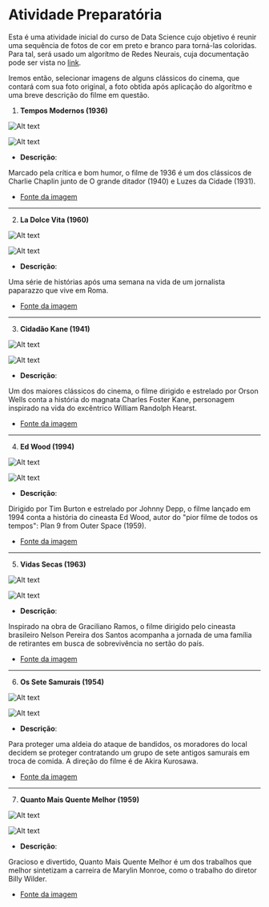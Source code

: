 # Atividade Preparatória

Esta é uma atividade inicial do curso de Data Science cujo objetivo é reunir uma sequência de fotos de cor em preto e branco para torná-las coloridas. Para tal, será usado um algorítmo de Redes Neurais, cuja documentação pode ser vista no [link](https://github.com/jantic/DeOldify).

Iremos então, selecionar imagens de alguns clássicos do cinema, que contará com sua foto original, a foto obtida após aplicação do algorítmo e uma breve descrição do filme em questão.

1) **Tempos Modernos (1936)**

![Alt text](https://github.com/Mario-RJunior/DataScience-Awari/blob/master/Atividade-Preparatoria/Imagens/Image01.jpeg?raw=true "Tempos Modernos") 

![Alt text](https://github.com/Mario-RJunior/DataScience-Awari/blob/master/Atividade-Preparatoria/Imagens/download.png?raw=true "Tempos Modernos")

- **Descrição**:

Marcado pela crítica e bom humor, o filme de 1936 é um dos clássicos de Charlie Chaplin junto de
O grande ditador (1940) e Luzes da Cidade (1931).

- [Fonte da imagem](https://www.huffpostbrasil.com/2015/08/06/17-filmes-em-preto-e-branco-para-quem-nao-gosta-de-filmes-em-pre_n_7948596.html#gallery/5c340596e4b0979fd89d2b47/1)

***

2) **La Dolce Vita (1960)**

![Alt text](https://github.com/Mario-RJunior/DataScience-Awari/blob/master/Atividade-Preparatoria/Imagens/Image04.jpg?raw=true "La Dolce Vita") 

![Alt text](https://github.com/Mario-RJunior/DataScience-Awari/blob/master/Atividade-Preparatoria/Imagens/download%20(3).png?raw=true "La Dolce Vita")

- **Descrição**:

Uma série de histórias após uma semana na vida de um jornalista paparazzo que vive em Roma.

- [Fonte da imagem](https://br.pinterest.com/pin/329396160224850811/)

***

3) **Cidadão Kane (1941)**

![Alt text](https://github.com/Mario-RJunior/DataScience-Awari/blob/master/Atividade-Preparatoria/Imagens/Image02.jpeg?raw=true "Cidadão Kane") 

![Alt text](https://github.com/Mario-RJunior/DataScience-Awari/blob/master/Atividade-Preparatoria/Imagens/download%20(1).png?raw=true "Cidadão Kane")

- **Descrição**:

Um dos maiores clássicos do cinema, o filme dirigido e estrelado por Orson Wells conta a história do magnata
Charles Foster Kane, personagem inspirado na vida do excêntrico William Randolph Hearst.

- [Fonte da imagem](https://www.huffpostbrasil.com/2015/08/06/17-filmes-em-preto-e-branco-para-quem-nao-gosta-de-filmes-em-pre_n_7948596.html#gallery/5c340596e4b0979fd89d2b47/2)

***

4) **Ed Wood (1994)**

![Alt text](https://github.com/Mario-RJunior/DataScience-Awari/blob/master/Atividade-Preparatoria/Imagens/Image03.jpeg?raw=true "Ed Wood") 

![Alt text](https://github.com/Mario-RJunior/DataScience-Awari/blob/master/Atividade-Preparatoria/Imagens/download%20(2).png?raw=true "Ed Wood")

- **Descrição**:

Dirigido por Tim Burton e estrelado por Johnny Depp, o filme lançado em 1994 conta a história do cineasta Ed Wood, 
autor do "pior filme de todos os tempos": Plan 9 from Outer Space (1959).

- [Fonte da imagem](https://www.huffpostbrasil.com/2015/08/06/17-filmes-em-preto-e-branco-para-quem-nao-gosta-de-filmes-em-pre_n_7948596.html#gallery/5c340596e4b0979fd89d2b47/13)

***

5) **Vidas Secas (1963)**

![Alt text](https://github.com/Mario-RJunior/DataScience-Awari/blob/master/Atividade-Preparatoria/Imagens/Image06.jpeg?raw=true "Vidas Secas") 

![Alt text](https://github.com/Mario-RJunior/DataScience-Awari/blob/master/Atividade-Preparatoria/Imagens/download%20(5).png?raw=true "Vidas Secas")

- **Descrição**:

Inspirado na obra de Graciliano Ramos, o filme dirigido pelo cineasta brasileiro Nelson Pereira dos Santos
acompanha a jornada de uma família de retirantes em busca de sobrevivência no sertão do país.

- [Fonte da imagem](https://www.huffpostbrasil.com/2015/08/06/17-filmes-em-preto-e-branco-para-quem-nao-gosta-de-filmes-em-pre_n_7948596.html#gallery/5c340596e4b0979fd89d2b47/9)

***

6) **Os Sete Samurais (1954)**

![Alt text](https://github.com/Mario-RJunior/DataScience-Awari/blob/master/Atividade-Preparatoria/Imagens/Image05.jpeg?raw=true "Os Sete Samurais") 

![Alt text](https://github.com/Mario-RJunior/DataScience-Awari/blob/master/Atividade-Preparatoria/Imagens/download%20(4).png?raw=true "Os Sete Samurais")

- **Descrição**:

Para proteger uma aldeia do ataque de bandidos, os moradores do local decidem se proteger contratando um
grupo de sete antigos samurais em troca de comida. A direção do filme é de Akira Kurosawa.

- [Fonte da imagem](https://www.huffpostbrasil.com/2015/08/06/17-filmes-em-preto-e-branco-para-quem-nao-gosta-de-filmes-em-pre_n_7948596.html#gallery/5c340596e4b0979fd89d2b47/5)

***

7) **Quanto Mais Quente Melhor (1959)**

![Alt text](https://github.com/Mario-RJunior/DataScience-Awari/blob/master/Atividade-Preparatoria/Imagens/Image07.jpeg?raw=true "Quanto Mais Quente Melhor") 

![Alt text](https://github.com/Mario-RJunior/DataScience-Awari/blob/master/Atividade-Preparatoria/Imagens/download%20(6).png?raw=true "Quanto Mais Quente Melhor")

- **Descrição**:

Gracioso e divertido, Quanto Mais Quente Melhor é um dos trabalhos que melhor sintetizam a carreira de 
Marylin Monroe, como o trabalho do diretor Billy Wilder.

- [Fonte da imagem](https://www.huffpostbrasil.com/2015/08/06/17-filmes-em-preto-e-branco-para-quem-nao-gosta-de-filmes-em-pre_n_7948596.html#gallery/5c340596e4b0979fd89d2b47/7)
